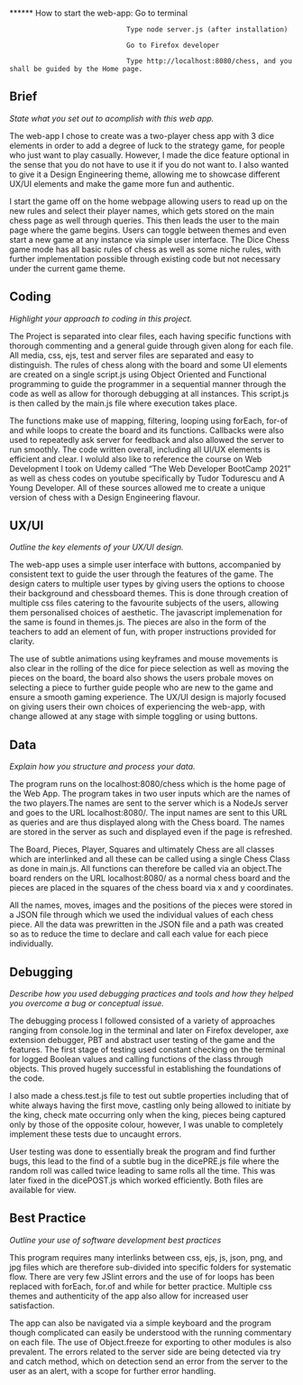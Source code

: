 ****** How to start the web-app: Go to terminal

                                 Type node server.js (after installation)
                                 
                                 Go to Firefox developer
                                 
                                 Type http://localhost:8080/chess, and you shall be guided by the Home page.

## Brief
*State what you set out to acomplish with this web app.*

The web-app I chose to create was a two-player chess app with 3 dice elements in order to add a degree of luck to the strategy game, for people who just want to play casually. However, I made the dice feature optional in the sense that you do not have to use it if you do not want to. I also wanted to give it a Design Engineering theme, allowing me to showcase different UX/UI elements and make the game more fun and authentic.

I start the game off on the home webpage allowing users to read up on the new rules and select their player names, which gets stored on the main chess page as well through queries. This then leads the user to the main page where the game begins. Users can toggle between themes and even start a new game at any instance via simple user interface. The Dice Chess game mode has all basic rules of chess as well as some niche rules, with further implementation possible through existing code but not necessary under the current game theme.


## Coding
*Highlight your approach to coding in this project.*

The Project is separated into clear files, each having specific functions with thorough commenting and a general guide through given along for each file. All media, css, ejs, test and server files are separated and easy to distinguish. The rules of chess along with the board and some UI elements are created on a single script.js using Object Oriented and Functional programming to guide the programmer in a sequential manner through the code as well as allow for thorough debugging at all instances. This script.js is then called by the main.js file where execution takes place.

The functions make use of mapping, filtering, looping using forEach, for-of and while loops to create the board and its functions. Callbacks were also used to repeatedly ask server for feedback and also allowed the server to run smoothly. The code written overall, including all UI/UX elements is efficient and clear. I woluld also like to reference the course on Web Development I took on Udemy called “The Web Developer BootCamp 2021” as well as chess codes on youtube specifically by Tudor Todurescu and A Young Developer.  All of these sources allowed me to create a unique version of chess with a Design Engineering flavour.

## UX/UI
*Outline the key elements of your UX/UI design.*

The web-app uses a simple user interface with buttons, accompanied by consistent text to guide the user through the features of the game. The design caters to multiple user types by giving users the options to choose their background and chessboard themes. This is done through creation of multiple css files catering to the favourite subjects of the users, allowing them personalised choices of aesthetic. The javascript implemenation for the same is found in themes.js. The pieces are also in the form of the teachers to add an element of fun, with proper instructions provided for clarity.

The use of subtle animations using keyframes and mouse movements is also clear in the rolling of the dice for piece selection as well as moving the pieces on the board, the board also shows the users probale moves on selecting a piece to further guide people who are new to the game and ensure a smooth gaming experience. The UX/UI design is majorly focused on giving users their own choices of experiencing the web-app, with change allowed at any stage with simple toggling or using buttons.

## Data
*Explain how you structure and process your data.*

The program runs on the localhost:8080/chess which is the home page of the Web App. The program takes in two user inputs which are the names of the two players.The names are sent to the server which is a NodeJs server and goes to the URL localhost:8080/. The input names are sent to this URL as queries and are thus displayed along with the Chess board. The names are stored in the server as such and displayed even if the page is refreshed.


The Board, Pieces, Player, Squares and ultimately Chess are all classes which are interlinked and all these can be called using a single Chess Class as done in main.js. All functions can therefore be called via an object.The board renders on the URL localhost:8080/ as a normal chess board and the pieces are placed in the squares of the chess board via x and y coordinates.

All the names, moves, images and the positions of the pieces were stored in a JSON file through which we used the individual values of each chess piece. All the data was prewritten in the JSON file and a path was created so as to reduce the time to declare and call each value for each piece individually.

## Debugging
*Describe how you used debugging practices and tools and how they helped you overcome a bug or conceptual issue.*

The debugging process I followed consisted of a variety of approaches ranging from console.log in the terminal and later on Firefox developer, axe extension debugger, PBT and abstract user testing of the game and the features. The first stage of testing used constant checking on the terminal for logged Boolean values and calling functions of the class through objects. This proved hugely successful in establishing the foundations of the code.

I also made a chess.test.js file to test out subtle properties including that of white always having the first move, castling only being allowed to initiate by the king, check mate occurring only when the king,  pieces being captured only by those of the opposite colour, however, I was unable to completely implement these tests due to uncaught errors.


User testing was done to essentially break the program and find further bugs, this lead to the find of a subtle bug in the dicePRE.js file where the random roll was called twice leading to same rolls all the time. This was later fixed in the dicePOST.js which worked efficiently. Both files are available for view.




## Best Practice
*Outline your use of software development best practices*

This program requires many interlinks between css, ejs, js, json, png, and jpg  files which are therefore sub-divided into specific folders for systematic flow. There are very few JSlint errors and the use of for loops has been replaced with forEach, for.of and while for better practice. Multiple css themes and authenticity of the app also allow for increased user satisfaction.

The app can also be navigated via a simple keyboard and the program though complicated can easily be understood with the running commentary on each file. The use of Object.freeze for exporting to other modules is also prevalent.   The errors related to the server side are being detected via try and catch method, which on detection send an error from the server to the user as an alert, with a scope for further error handling. 

